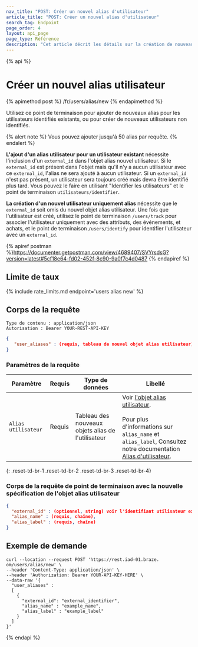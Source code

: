 ```yaml
---
nav_title: "POST: Créer un nouvel alias d'utilisateur"
article_title: "POST: Créer un nouvel alias d'utilisateur"
search_tag: Endpoint
page_order: 4
layout: api_page
page_type: Référence
description: "Cet article décrit les détails sur la création de nouveaux alias utilisateur Braze terminpoint de terminaison de Braze."
---
```


{% api %}
# Créer un nouvel alias utilisateur
{% apimethod post %}
/fr/users/alias/new
{% endapimethod %}

Utilisez ce point de terminaison pour ajouter de nouveaux alias pour les utilisateurs identifiés existants, ou pour créer de nouveaux utilisateurs non identifiés.

{% alert note %}
Vous pouvez ajouter jusqu'à 50 alias par requête.
{% endalert %}

__L'ajout d'un alias utilisateur pour un utilisateur existant__ nécessite l'inclusion d'un `external_id` dans l'objet alias nouvel utilisateur. Si le `external_id` est présent dans l'objet mais qu'il n'y a aucun utilisateur avec ce `external_id`, l'alias ne sera ajouté à aucun utilisateur. Si un `external_id` n'est pas présent, un utilisateur sera toujours créé mais devra être identifié plus tard. Vous pouvez le faire en utilisant "Identifier les utilisateurs" et le point de terminaison `utilisateurs/identifier`.

__La création d'un nouvel utilisateur uniquement alias__ nécessite que le `external_id` soit omis du nouvel objet alias utilisateur. Une fois que l'utilisateur est créé, utilisez le point de terminaison `/users/track` pour associer l'utilisateur uniquement avec des attributs, des événements, et achats, et le point de terminaison `/users/identify` pour identifier l'utilisateur avec un `external_id`.

{% apiref postman %}https://documenter.getpostman.com/view/4689407/SVYrsdsG?version=latest#5cf18e64-fd02-452f-8c90-9a0f7c4d0487 {% endapiref %}

## Limite de taux

{% include rate_limits.md endpoint='users alias new' %}

## Corps de la requête

```
Type de contenu : application/json
Autorisation : Bearer YOUR-REST-API-KEY
```

```json
{
   "user_aliases" : (requis, tableau de nouvel objet alias utilisateur)
}
```

### Paramètres de la requête

| Paramètre           | Requis | Type de données                                    | Libellé                                                                                                                                                                                                                                                                                                                                   |
| ------------------- | ------ | -------------------------------------------------- | ----------------------------------------------------------------------------------------------------------------------------------------------------------------------------------------------------------------------------------------------------------------------------------------------------------------------------------------- |
| `Alias utilisateur` | Requis | Tableau des nouveaux objets alias de l'utilisateur | Voir [l'objet alias utilisateur]({{site.baseurl}}/api/objects_filters/user_alias_object/).<br><br> Pour plus d'informations sur `alias_name` et `alias_label`, Consultez notre documentation [Alias d'utilisateur]({{site.baseurl}}/user_guide/data_and_analytics/user_data_collection/user_profile_lifecycle/#user-aliases). |
{: .reset-td-br-1 .reset-td-br-2 .reset-td-br-3  .reset-td-br-4}

### Corps de la requête de point de terminaison avec la nouvelle spécification de l'objet alias utilisateur

```json
{
  "external_id" : (optionnel, string) voir l'identifiant utilisateur externe ci-dessous,
  "alias_name" : (requis, chaîne),
  "alias_label" : (requis, chaîne)
}
```

## Exemple de demande
```
curl --location --request POST 'https://rest.iad-01.braze. om/users/alias/new' \
--header 'Content-Type: application/json' \
--header 'Authorization: Bearer YOUR-API-KEY-HERE' \
--data-raw '{
  "user_aliases" : 
  [
    {
      "external_id": "external_identifier",
      "alias_name" : "example_name",
      "alias_label" : "example_label"
    }
  ]
}'
```

{% endapi %}

